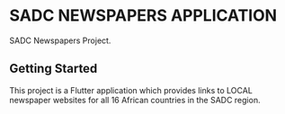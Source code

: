 # SADC NEWSPAPERS APPLICATION

SADC Newspapers Project.

## Getting Started

This project is a Flutter application which provides links to LOCAL newspaper websites for all 
16 African countries in the SADC region.

